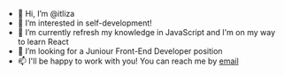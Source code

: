- 👋 Hi, I’m @itliza
- 👀 I’m interested in self-development! 
- 🌱 I’m currently refresh my knowledge in JavaScript and I'm on my way to learn React
- 💞️ I’m looking for a Juniour Front-End Developer position
- 📫 I'll be happy to work with you! You can reach me by <a href="mailto:elizaveta.romaniuk@gmail.com">email</a>

<!---
itliza/itliza is a ✨ special ✨ repository because its `README.md` (this file) appears on your GitHub profile.
You can click the Preview link to take a look at your changes.
--->
